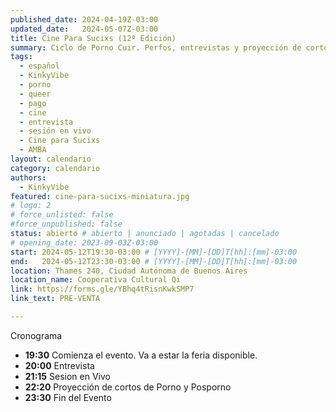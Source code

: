 ```yaml
---
published_date: 2024-04-19Z-03:00
updated_date:   2024-05-07Z-03:00
title: Cine Para Sucixs (12ª Edición)
summary: Ciclo de Porno Cuir. Perfos, entrevistas y proyección de cortos p0rno queer-lgtb. Venite a ver cine sucio y mojarte con nosotres.
tags:
  - español
  - KinkyVibe
  - porno
  - queer
  - pago
  - cine
  - entrevista
  - sesión en vivo
  - Cine para Sucixs
  - AMBA
layout: calendario
category: calendario
authors:
  - KinkyVibe
featured: cine-para-sucixs-miniatura.jpg
# logo: 2
# force_unlisted: false
#force_unpublished: false
status: abierto # abierto | anunciado | agotadas | cancelado
# opening_date: 2023-09-03Z-03:00
start: 2024-05-12T19:30-03:00 # [YYYY]-[MM]-[DD]T[hh]:[mm]-03:00
end:   2024-05-12T23:30-03:00 # [YYYY]-[MM]-[DD]T[hh]:[mm]-03:00
location: Thames 240, Ciudad Autónoma de Buenos Aires
location_name: Cooperativa Cultural Qi
link: https://forms.gle/YBhq4tRisnKwkSMP7
link_text: PRE-VENTA

---
```

 Cronograma
- **19:30** Comienza el evento. Va a estar la feria disponible.
- **20:00** Entrevista
- **21:15** Sesion en Vivo 
- **22:20** Proyección de cortos de Porno y Posporno
- **23:30** Fin del Evento